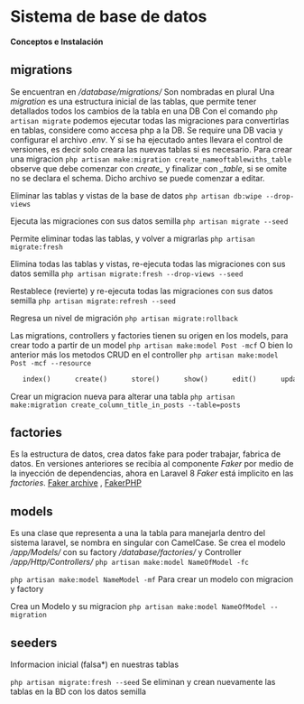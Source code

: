 # Sistema de base de datos

__Conceptos e Instalación__

## __migrations__
Se encuentran en */database/migrations/*
Son nombradas en plural
Una *migration* es una estructura inicial de las tablas, que permite tener detallados todos los cambios de la tabla en una DB
Con el comando ``` php artisan migrate ``` podemos ejecutar todas las migraciones para convertirlas en tablas, considere como accesa php a la DB. Se require una DB vacia y configurar el archivo *.env*. Y si se ha ejecutado antes llevara el control de versiones, es decir solo creara las nuevas tablas si es necesario.
Para crear una migracion ``` php artisan make:migration create_nameoftablewiths_table ``` observe que debe comenzar con *create_* y finalizar con *_table*, si se omite no se declara el schema. Dicho archivo se puede comenzar a editar.


Eliminar las tablas y vistas de la base de datos
```php artisan db:wipe --drop-views```

Ejecuta las migraciones con sus datos semilla
 ```php artisan migrate --seed```

Permite eliminar todas las tablas, y volver a migrarlas ``` php artisan migrate:fresh ```

Elimina todas las tablas y vistas, re-ejecuta todas las migraciones con sus datos semilla
  ```php artisan migrate:fresh --drop-views --seed```

Restablece (revierte) y re-ejecuta todas las migraciones con sus datos semilla
  ```php artisan migrate:refresh --seed```

Regresa un nivel de migración
  ```php artisan migrate:rollback```

Las migrations, controllers y factories tienen su origen en los models, para crear todo a partir de un model
``` php artisan make:model Post -mcf ```
O bien lo anterior más los metodos CRUD en el controller
``` php artisan make:model Post -mcf --resource ```
```php
   index()      create()      store()      show()      edit()      update()      destroy()
```

Crear un migracion nueva para alterar una tabla
``` php artisan make:migration create_column_title_in_posts --table=posts ```



## __factories__

Es la estructura de datos, crea datos fake para poder trabajar, fabrica de datos.
En versiones anteriores se recibia al componente _Faker_ por medio de la inyección de dependencias, ahora en Laravel 8 _Faker_ está implicito en las _factories_.
[Faker archive](https://github.com/fzaninotto/Faker) , [FakerPHP](https://github.com/FakerPHP/Faker/)



## __models__

Es una clase que representa a una la tabla para manejarla dentro del sistema laravel, se nombra en singular con CamelCase. Se crea el modelo */app/Models/* con su factory */database/factories/* y Controller */app/Http/Controllers/* ``` php artisan make:model NameOfModel -fc ```

``` php artisan make:model NameModel -mf ```    Para crear un modelo con migracion y factory

Crea un Modelo y su migracion ``` php artisan make:model NameOfModel --migration ```



## __seeders__

Informacion inicial (falsa*) en nuestras tablas

``` php artisan migrate:fresh --seed ``` Se eliminan y crean nuevamente las tablas en la BD con los datos semilla



